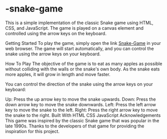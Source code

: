 # -snake-game
This is a simple implementation of the classic Snake game using HTML, CSS, and JavaScript. The game is played on a canvas element and controlled using the arrow keys on the keyboard.

Getting Started
To play the game, simply open the link <a href='https://snake-game03.netlify.app/'> Snake-Game</a> in your web browser. The game will start automatically, and you can control the snake using the arrow keys on your keyboard.

How To Play
The objective of the game is to eat as many apples as possible without colliding with the walls or the snake's own body. As the snake eats more apples, it will grow in length and move faster.

You can control the direction of the snake using the arrow keys on your keyboard:

Up: Press the up arrow key to move the snake upwards.
Down: Press the down arrow key to move the snake downwards.
Left: Press the left arrow key to move the snake to the left.
Right: Press the right arrow key to move the snake to the right.
Built With
HTML
CSS
JavaScript
Acknowledgements
This game was inspired by the classic Snake game that was popular in the late 1990s. Thanks to the developers of that game for providing the inspiration for this project.
